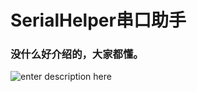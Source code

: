 # SerialHelper串口助手
### 没什么好介绍的，大家都懂。
![enter description here][1]


  [1]: https://raw.githubusercontent.com/chenjingyuanku/SerialHelper/master/Image/userInterface.jpg
